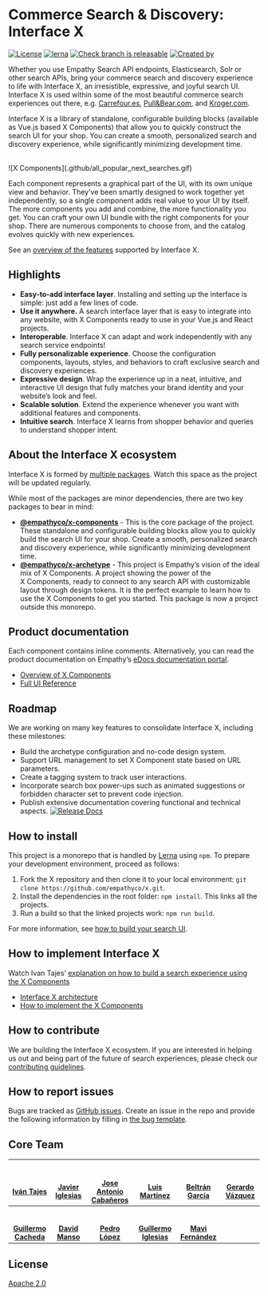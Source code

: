 # Commerce Search & Discovery: Interface X
[![License](https://img.shields.io/badge/License-Apache%202.0-blue.svg)](https://opensource.org/licenses/Apache-2.0)
[![lerna](https://img.shields.io/badge/maintained%20with-lerna-cc00ff.svg)](https://lerna.js.org/)
[![Check branch is releasable](https://github.com/empathyco/x/actions/workflows/build.yml/badge.svg?branch=main)](https://github.com/empathyco/x/actions/workflows/build.yml)
[![Created by](https://img.shields.io/badge/Created%20by-Empathy.co-green)](https://www.empathy.co)

Whether you use Empathy Search API endpoints, Elasticsearch, Solr or other search APIs, bring your commerce search and discovery experience to life with Interface X, an irresistible, expressive, and joyful search UI.  Interface X is used within some of the most beautiful commerce search experiences out there, e.g. [Carrefour.es](https://www.carrefour.es), [Pull&Bear.com](https://www.pullandbear.com), and [Kroger.com](https://www.kroger.com).

Interface X is a library of standalone, configurable building blocks (available as Vue.js based X&nbsp;Components) that allow you to quickly construct the search UI for your shop. You can create a smooth, personalized search and discovery experience, while significantly minimizing development time.

<br>
![X Components](.github/all_popular_next_searches.gif)
<br>

Each component represents a graphical part of the UI, with its own unique view and behavior. They’ve been smartly designed to work together yet independently, so a single component adds real value to your UI by itself. The more components you add and combine, the more functionality you get.
You can craft your own UI bundle with the right components for your shop. There are numerous components to choose from, and the catalog evolves quickly with new experiences.

See an [overview of the features](https://docs.empathy.co/explore-empathy-platform/experience-search-&-discovery/) supported by Interface X.

## Highlights

* **Easy-to-add interface layer**. Installing and setting up the interface is simple: just add a few lines of code.
* **Use it anywhere.** A search interface layer that is easy to integrate into any website, with X Components ready to use in your Vue.js and React projects. 
* **Interoperable**. Interface X can adapt and work independently with any search service endpoints!
* **Fully personalizable experience**. Choose the configuration components, layouts, styles, and behaviors to craft exclusive search and discovery experiences.
* **Expressive design**. Wrap the experience up in a neat, intuitive, and interactive UI design that fully matches your brand identity and your website’s look and feel.
* **Scalable solution**. Extend the experience whenever you want with additional features and components.
* **Intuitive search**. Interface X learns from shopper behavior and queries to understand shopper intent.

## About the Interface X ecosystem

Interface X is formed by [multiple packages](./.github/CONTRIBUTING.md#interface-x-and-packages).
Watch this space as the project will be updated regularly.

While most of the packages are minor dependencies, there are two key packages to bear in mind:

* **[@empathyco/x-components](https://github.com/empathyco/x/tree/main/packages/x-components)** - This is the core package of the project.
These standalone and configurable building blocks allow you to quickly build the search UI for your shop.
Create a smooth, personalized search and discovery experience, while significantly minimizing development time.
* **[@empathyco/x-archetype](https://github.com/empathyco/x-archetype)** - This project is Empathy’s vision of the
ideal mix of X&nbsp;Components. A project showing the power of the X&nbsp;Components, ready to connect to any search API with customizable layout through design tokens.
It is the perfect example to learn how to use the X&nbsp;Components to get you started. This package is now a project outside this monorepo.

## Product documentation
Each component contains inline comments. Alternatively, you can read the product documentation on Empathy’s [eDocs documentation portal](https://docs.empathy.co).
- [Overview of X Components](https://docs.empathy.co/explore-empathy-platform/experience-search-&-discovery/)
- [Full UI Reference](https://docs.empathy.co/empathy-for-developers/ui-reference)
<!--- [Frequently Asked Questions](Content to be developed for GitHub project)--->


## Roadmap

We are working on many key features to consolidate Interface X, including these milestones:

* Build the archetype configuration and no-code design system.
* Support URL management to set X&nbsp;Component state based on URL parameters.
* Create a tagging system to track user interactions.
* Incorporate search box power-ups such as animated suggestions or forbidden character set to prevent code injection.
* Publish extensive documentation covering functional and technical aspects.  [![Release Docs](https://img.shields.io/badge/Released-August%202021-brightgreen)](https://docs.empathy.co)

## How to install

This project is a monorepo that is handled by [Lerna](https://github.com/lerna/lerna) using `npm`. 
To prepare your development environment, proceed as follows:

1. Fork the X repository and then clone it to your local environment: `git clone https://github.com/empathyco/x.git`.
2. Install the dependencies in the root folder: `npm install`. This links all the projects.
3. Run a build so that the linked projects work: `npm run build`.

For more information, see [how to build your search UI](https://docs-dev.empathy.co/empathy-for-developers/build-search-ui/interface-x-integration-guide.html).

## How to implement Interface X

Watch Ivan Tajes’ [explanation on how to build a search experience using the X Components](https://www.youtube.com/watch?v=JjjIaQlG9aE)
- [Interface X architecture](https://docs-dev.empathy.co/empathy-for-developers/build-search-ui/x-architecture/)
- [How to implement the X Components](https://docs-dev.empathy.co/empathy-for-developers/build-search-ui/)

## How to contribute

We are building the Interface X ecosystem. If you are interested in helping us out and being part of the future of search experiences, please check our [contributing guidelines](./.github/CONTRIBUTING.md).

## How to report issues
Bugs are tracked as [GitHub issues](https://guides.github.com/features/issues/). Create an issue in the repo and provide the following information by filling in [the bug template](./.github/ISSUE_TEMPLATE/bug_report.md).


## Core Team

|    <a href="https://github.com/tajespasarela"><img src="https://avatars.githubusercontent.com/u/5759712?v=4" width="100px;" alt=""/><br /><br /><b>Iván Tajes</b></a>     | <a href="https://github.com/javieri-empathy"><img src="https://avatars.githubusercontent.com/u/68222542?v=4" width="100px;" alt=""/><br /><br /><b>Javier Iglesias</b></a>    | <a href="https://github.com/joseacabaneros"><img src="https://avatars.githubusercontent.com/u/10746604?v=4" width="100px;" alt=""/><br /><br /><b>Jose Antonio Cabañeros</b></a>  |  <a href="https://github.com/LuisMartinez15"><img src="https://avatars.githubusercontent.com/u/6247440?v=4" width="100px;" alt=""/><br /><br /><b>Luís Martínez</b></a>   | <a href="https://github.com/tiborux"><img src="https://avatars.githubusercontent.com/u/6597815?v=4" width="100px;" alt=""/><br /><br /><b>Beltrán García</b></a>  | <a href="https://github.com/herrardo"><img src="https://avatars.githubusercontent.com/u/4663897?v=4" width="100px;" alt=""/><br /><br /><b>Gerardo Vázquez</b></a>    |
|:------------------------------------------------------------------------------------------------------------------------------------------------------------------------: |:--------------------------------------------------------------------------------------------------------------------------------------------------------------------------:   |:--------------------------------------------------------------------------------------------------------------------------------------------------------------------------------: |:-----------------------------------------------------------------------------------------------------------------------------------------------------------------------:  |:----------------------------------------------------------------------------------------------------------------------------------------------------------------: |:------------------------------------------------------------------------------------------------------------------------------------------------------------------:   |
| <a href="https://github.com/CachedaCodes"><img src="https://avatars.githubusercontent.com/u/7124620?v=4" width="100px;" alt=""/><br /><br /><b>Guillermo Cacheda</b></a>  |    <a href="https://github.com/davidmfempathy"><img src="https://avatars.githubusercontent.com/u/72139200?v=4" width="100px;" alt=""/><br /><br /><b>David Manso</b></a>      |             <a href="https://github.com/pmareke"><img src="https://avatars.githubusercontent.com/u/3502075?v=4" width="100px;" alt=""/><br /><br /><b>Pedro López</b>             | <a href="https://github.com/guillei10"><img src="https://avatars.githubusercontent.com/u/77337158?v=4" width="100px;" alt=""/><br /><br /><b>Guillermo Iglesias</b></a>   | <a href="https://github.com/mavmaf"><img src="https://avatars.githubusercontent.com/u/77147901?v=4" width="100px;" alt=""/><br /><br /><b>Mavi Fernández</b></a>  |                                                                                                                                                                       |

## License

[Apache 2.0](./LICENSE)


